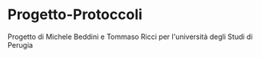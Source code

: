 # Progetto-Protoccoli
Progetto di Michele Beddini e Tommaso Ricci per l'università degli Studi di Perugia 
